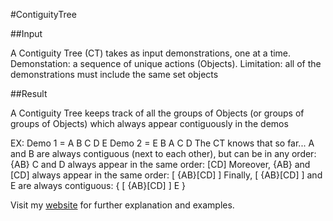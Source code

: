 #ContiguityTree


##Input

A Contiguity Tree (CT) takes as input demonstrations, one at a time.
Demonstation: a sequence of unique actions (Objects).
Limitation: all of the demonstrations must include the same set objects

##Result

A Contiguity Tree keeps track of all the groups of Objects (or groups of groups of Objects) which always appear contiguously in the demos

EX:
      Demo 1 = A B C D E
      Demo 2 = E B A C D
      The CT knows that so far...
            A and B are always contiguous (next to each other), but can be in any order: {AB}
            C and D always appear in the same order: [CD]
            Moreover, {AB} and [CD] always appear in the same order: [ {AB}[CD] ]
            Finally, [ {AB}[CD] ] and E are always contiguous: {  [ {AB}[CD] ]  E  }

Visit my [website](http://www.lrossignacmilon.com/projects/ContiguityTree/main.php) for further explanation and examples.
